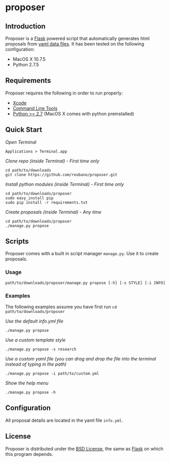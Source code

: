 # proposer

## Introduction

Proposer is a [Flask](http://flask.pocoo.org) powered script that automatically generates html proposals from [yaml data files](http://en.wikipedia.org/wiki/YAML#Examples). It has been tested on the following configuration:

- MacOS X 10.7.5
- Python 2.7.5

## Requirements

Proposer requires the following in order to run properly:

- [Xcode](https://developer.apple.com/xcode)
- [Command Line Tools](http://jaranto.blogspot.com/2012/08/os-x-unable-to-execute-clang-no-such.html)
- [Python >= 2.7](http://www.python.org/download) (MacOS X comes with python preinstalled)

## Quick Start

*Open Terminal*

	Applications > Terminal.app

*Clone repo (inside Terminal) - First time only*

	cd path/to/downloads
	git clone https://github.com/reubano/proposer.git

*Install python modules (inside Terminal) - First time only*

	cd path/to/downloads/proposer
	sudo easy_install pip
	sudo pip install -r requirements.txt

*Create proposals (inside Terminal) - Any time*

	cd path/to/downloads/proposer
	./manage.py propose

## Scripts

Proposer comes with a built in script manager `manage.py`. Use it to create proposals.

### Usage

	path/to/downloads/proposer/manage.py propose [-h] [-s STYLE] [-i INFO]

### Examples

The following examples assume you have first run `cd path/to/downloads/proposer`

*Use the default info.yml file*

	./manage.py propose

*Use a custom template style*

	./manage.py propose -s research

*Use a custom yaml file (you can drag and drop the file into the terminal instead of typing in the path)*

	./manage.py propose -i path/to/custom.yml

*Show the help menu*

	./manage.py propose -h

## Configuration

All proposal details are located in the yaml file `info.yml`.

## License

Proposer is distributed under the [BSD License](http://opensource.org/licenses/BSD-3-Clause), the same as [Flask](http://flask.pocoo.org) on which this program depends.
